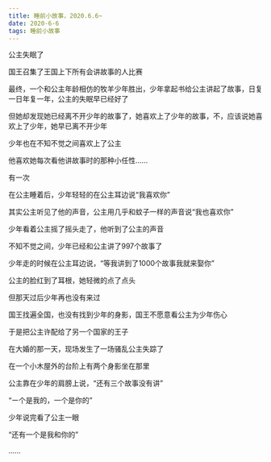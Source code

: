 ```yaml
---
title: 睡前小故事，2020.6.6~
date: 2020-6-6
tags: 睡前小故事
---
```


公主失眠了

国王召集了王国上下所有会讲故事的人比赛<!-- more -->

最终，一个和公主年龄相仿的牧羊少年胜出，少年拿起书给公主讲起了故事，日复一日年复一年，公主的失眠早已经好了

但她却发现她已经离不开少年的故事了，她喜欢上了少年的故事，不，应该说她喜欢上了少年，她早已离不开少年

少年也在不知不觉之间喜欢上了公主

他喜欢她每次看他讲故事时的那种小任性......


有一次

在公主睡着后，少年轻轻的在公主耳边说“我喜欢你”

其实公主听见了他的声音，公主用几乎和蚊子一样的声音说“我也喜欢你”

少年看着公主摇了摇头走了，他听到了公主的声音

不知不觉之间，少年已经和公主讲了997个故事了

少年走的时候在公主耳边说，“等我讲到了1000个故事我就来娶你”

公主的脸红到了耳根，她轻微的点了点头

但那天过后少年再也没有来过

国王找遍全国，也没有找到少年的身影，国王不愿意看公主为少年伤心

于是把公主许配给了另一个国家的王子

在大婚的那一天，现场发生了一场骚乱公主失踪了



在一个小木屋外的台阶上有两个身影坐在那里

公主靠在少年的肩膀上说，“还有三个故事没有讲”

“ー个是我的，一个是你的”

少年说完看了公主一眼

“还有一个是我和你的”

......

